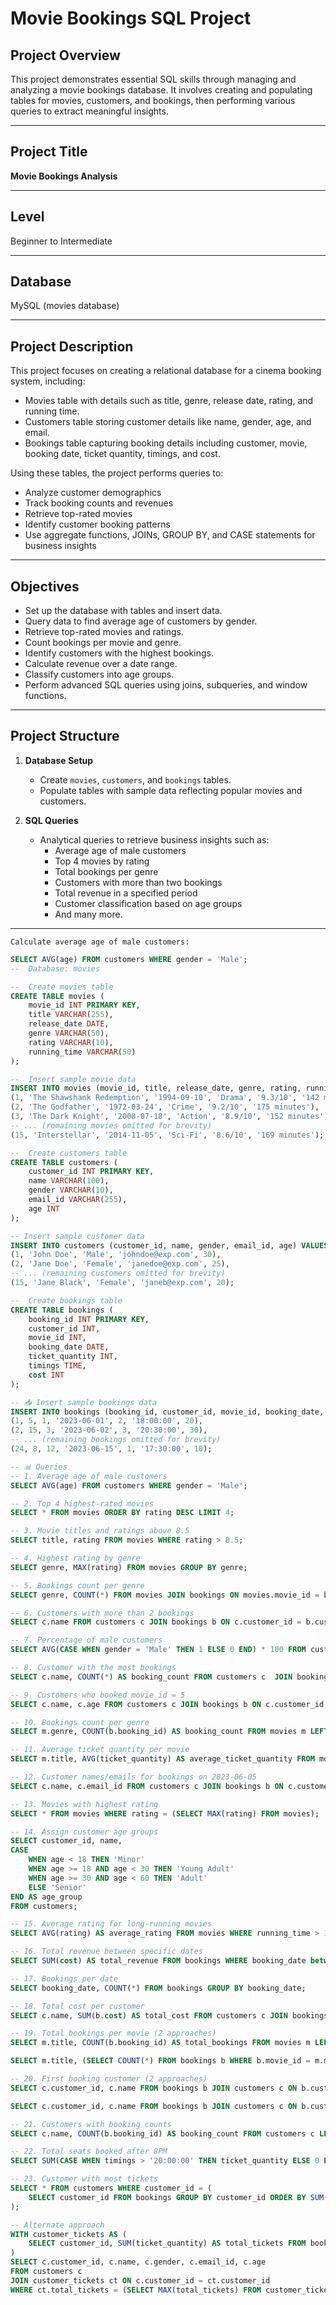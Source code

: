 # Movie Bookings SQL Project

## Project Overview
This project demonstrates essential SQL skills through managing and analyzing a movie bookings database. It involves creating and populating tables for movies, customers, and bookings, then performing various queries to extract meaningful insights.

***

## Project Title
**Movie Bookings Analysis**

***

## Level
Beginner to Intermediate

---

## Database
MySQL (movies database)

---

## Project Description
This project focuses on creating a relational database for a cinema booking system, including:

- Movies table with details such as title, genre, release date, rating, and running time.
- Customers table storing customer details like name, gender, age, and email.
- Bookings table capturing booking details including customer, movie, booking date, ticket quantity, timings, and cost.

Using these tables, the project performs queries to:
- Analyze customer demographics
- Track booking counts and revenues
- Retrieve top-rated movies
- Identify customer booking patterns
- Use aggregate functions, JOINs, GROUP BY, and CASE statements for business insights

---

## Objectives
- Set up the database with tables and insert data.
- Query data to find average age of customers by gender.
- Retrieve top-rated movies and ratings.
- Count bookings per movie and genre.
- Identify customers with the highest bookings.
- Calculate revenue over a date range.
- Classify customers into age groups.
- Perform advanced SQL queries using joins, subqueries, and window functions.

***

## Project Structure

1. **Database Setup**
   - Create `movies`, `customers`, and `bookings` tables.
   - Populate tables with sample data reflecting popular movies and customers.

2. **SQL Queries**
   - Analytical queries to retrieve business insights such as:
     - Average age of male customers
     - Top 4 movies by rating
     - Total bookings per genre
     - Customers with more than two bookings
     - Total revenue in a specified period
     - Customer classification based on age groups
     - And many more.

---

```Calculate average age of male customers:```
```sql
SELECT AVG(age) FROM customers WHERE gender = 'Male';
--  Database: movies

--  Create movies table
CREATE TABLE movies (
    movie_id INT PRIMARY KEY,
    title VARCHAR(255),
    release_date DATE,
    genre VARCHAR(50),
    rating VARCHAR(10),
    running_time VARCHAR(50)
);

--  Insert sample movie data
INSERT INTO movies (movie_id, title, release_date, genre, rating, running_time) VALUES
(1, 'The Shawshank Redemption', '1994-09-10', 'Drama', '9.3/10', '142 minutes'),
(2, 'The Godfather', '1972-03-24', 'Crime', '9.2/10', '175 minutes'),
(3, 'The Dark Knight', '2008-07-18', 'Action', '8.9/10', '152 minutes'),
-- ... (remaining movies omitted for brevity)
(15, 'Interstellar', '2014-11-05', 'Sci-Fi', '8.6/10', '169 minutes');

--  Create customers table
CREATE TABLE customers (
    customer_id INT PRIMARY KEY,
    name VARCHAR(100),
    gender VARCHAR(10),
    email_id VARCHAR(255),
    age INT
);

-- Insert sample customer data
INSERT INTO customers (customer_id, name, gender, email_id, age) VALUES
(1, 'John Doe', 'Male', 'johndoe@exp.com', 30),
(2, 'Jane Doe', 'Female', 'janedoe@exp.com', 25),
-- ... (remaining customers omitted for brevity)
(15, 'Jane Black', 'Female', 'janeb@exp.com', 20);

--  Create bookings table
CREATE TABLE bookings (
    booking_id INT PRIMARY KEY,
    customer_id INT,
    movie_id INT,
    booking_date DATE,
    ticket_quantity INT,
    timings TIME,
    cost INT
);

-- 📥 Insert sample bookings data
INSERT INTO bookings (booking_id, customer_id, movie_id, booking_date, ticket_quantity, timings, cost) VALUES
(1, 5, 1, '2023-06-01', 2, '18:00:00', 20),
(2, 15, 3, '2023-06-02', 3, '20:30:00', 30),
-- ... (remaining bookings omitted for brevity)
(24, 8, 12, '2023-06-15', 1, '17:30:00', 10);

-- 📊 Queries
-- 1. Average age of male customers
SELECT AVG(age) FROM customers WHERE gender = 'Male';

-- 2. Top 4 highest-rated movies
SELECT * FROM movies ORDER BY rating DESC LIMIT 4;

-- 3. Movie titles and ratings above 8.5
SELECT title, rating FROM movies WHERE rating > 8.5;

-- 4. Highest rating by genre
SELECT genre, MAX(rating) FROM movies GROUP BY genre;

-- 5. Bookings count per genre
SELECT genre, COUNT(*) FROM movies JOIN bookings ON movies.movie_id = bookings.movie_id GROUP BY genre;

-- 6. Customers with more than 2 bookings
SELECT c.name FROM customers c JOIN bookings b ON c.customer_id = b.customer_id GROUP BY c.customer_id HAVING COUNT(*) > 2;

-- 7. Percentage of male customers
SELECT AVG(CASE WHEN gender = 'Male' THEN 1 ELSE 0 END) * 100 FROM customers;

-- 8. Customer with the most bookings
SELECT c.name, COUNT(*) AS booking_count FROM customers c  JOIN bookings b ON c.customer_id = b.customer_id GROUP BY c.customer_id ORDER BY booking_count DESC LIMIT 1;

-- 9. Customers who booked movie_id = 5
SELECT c.name, c.age FROM customers c JOIN bookings b ON c.customer_id = b.customer_id WHERE b.movie_id = 5;

-- 10. Bookings count per genre
SELECT m.genre, COUNT(b.booking_id) AS booking_count FROM movies m LEFT JOIN bookings b ON m.movie_id = b.movie_id GROUP BY m.genre;

-- 11. Average ticket quantity per movie
SELECT m.title, AVG(ticket_quantity) AS average_ticket_quantity FROM movies m JOIN bookings b ON m.movie_id = b.movie_id GROUP BY m.title;

-- 12. Customer names/emails for bookings on 2023-06-05
SELECT c.name, c.email_id FROM customers c JOIN bookings b ON c.customer_id = b.customer_id WHERE b.booking_date = '2023-06-05';

-- 13. Movies with highest rating
SELECT * FROM movies WHERE rating = (SELECT MAX(rating) FROM movies);

-- 14. Assign customer age groups
SELECT customer_id, name,
CASE
    WHEN age < 18 THEN 'Minor'
    WHEN age >= 18 AND age < 30 THEN 'Young Adult'
    WHEN age >= 30 AND age < 60 THEN 'Adult'
    ELSE 'Senior'
END AS age_group
FROM customers;

-- 15. Average rating for long-running movies
SELECT AVG(rating) AS average_rating FROM movies WHERE running_time > 178;

-- 16. Total revenue between specific dates
SELECT SUM(cost) AS total_revenue FROM bookings WHERE booking_date between '2023-06-04' and '2023-06-12';

-- 17. Bookings per date
SELECT booking_date, COUNT(*) FROM bookings GROUP BY booking_date;

-- 18. Total cost per customer
SELECT c.name, SUM(b.cost) AS total_cost FROM customers c JOIN bookings b ON c.customer_id = b.customer_id GROUP BY c.customer_id;

-- 19. Total bookings per movie (2 approaches)
SELECT m.title, COUNT(b.booking_id) AS total_bookings FROM movies m LEFT JOIN bookings b ON m.movie_id = b.movie_id GROUP BY m.movie_id, m.title;

SELECT m.title, (SELECT COUNT(*) FROM bookings b WHERE b.movie_id = m.movie_id) AS total_bookings FROM movies m;

-- 20. First booking customer (2 approaches)
SELECT c.customer_id, c.name FROM bookings b JOIN customers c ON b.customer_id = c.customer_id WHERE b.booking_date = (SELECT MIN(booking_date) FROM bookings);

SELECT c.customer_id, c.name FROM bookings b JOIN customers c ON b.customer_id = c.customer_id ORDER BY b.booking_date, b.timings LIMIT 1;

-- 21. Customers with booking counts
SELECT c.name, COUNT(b.booking_id) AS booking_count FROM customers c LEFT JOIN bookings b ON c.customer_id = b.customer_id GROUP BY c.customer_id ORDER BY booking_count DESC;

-- 22. Total seats booked after 8PM
SELECT SUM(CASE WHEN timings > '20:00:00' THEN ticket_quantity ELSE 0 END) AS total_seats_booked FROM bookings;

-- 23. Customer with most tickets
SELECT * FROM customers WHERE customer_id = (
    SELECT customer_id FROM bookings GROUP BY customer_id ORDER BY SUM(ticket_quantity) DESC LIMIT 1
);

-- Alternate approach
WITH customer_tickets AS (
    SELECT customer_id, SUM(ticket_quantity) AS total_tickets FROM bookings GROUP BY customer_id
)
SELECT c.customer_id, c.name, c.gender, c.email_id, c.age
FROM customers c
JOIN customer_tickets ct ON c.customer_id = ct.customer_id
WHERE ct.total_tickets = (SELECT MAX(total_tickets) FROM customer_tickets);
